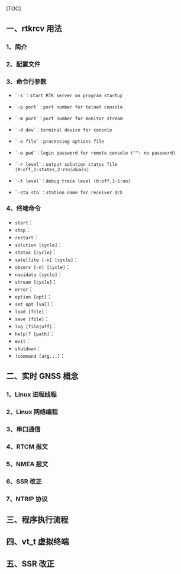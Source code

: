 [TOC]

## 一、rtkrcv 用法

### 1、简介





### 2、配置文件





### 3、命令行参数

*     `-s`：start RTK server on program startup
*     `-p port`：port number for telnet console
*     `-m port`：port number for monitor stream
*     `-d dev`：terminal device for console
*     `-o file`：processing options file
*     `-w pwd`：login password for remote console ("": no password)
*     `-r level`：output solution status file (0:off,1:states,2:residuals)
*     `-t level`：debug trace level (0:off,1-5:on)
*     `-sta sta`：station name for receiver dcb



### 4、终端命令

* `start`：
* `stop`：
* `restart`：
* `solution [cycle]`：
* `status [cycle]`：
* `satellite [-n] [cycle]`：
* `observ [-n] [cycle]`：
* `navidata [cycle]`：
* `stream [cycle]`：
* `error`：
* `option [opt]`：
* `set opt [val]`：
* `load [file]`：
* `save [file]`：
* `log [file|off]`：
* `help|? [path]`：
* `exit`：
* `shutdown`：
* `!command [arg...]`：





## 二、实时 GNSS 概念

### 1、Linux 进程线程





### 2、Linux 网络编程





### 3、串口通信





### 4、RTCM 报文





### 5、NMEA 报文





### 6、SSR 改正





### 7、NTRIP 协议













## 三、程序执行流程







## 四、vt_t 虚拟终端









## 五、SSR 改正

















